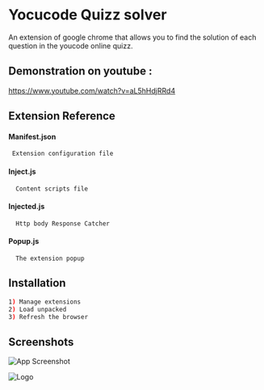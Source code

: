 
# Yocucode Quizz solver 

An extension of google chrome that allows you to find the solution of each question in the youcode online quizz.


## Demonstration on youtube : 

https://www.youtube.com/watch?v=aL5hHdjRRd4


## Extension Reference

#### Manifest.json

```http
 Extension configuration file

```

#### Inject.js

```http
  Content scripts file 
```

#### Injected.js

```http
  Http body Response Catcher
```


#### Popup.js

```http
  The extension popup 
```
## Installation

 

```bash
1) Manage extensions 
2) Load unpacked 
3) Refresh the browser

```
    
## Screenshots

![App Screenshot](https://i.imgur.com/2u4MR8Q.png)


![Logo](https://i.imgur.com/HwNTwf6.png)

